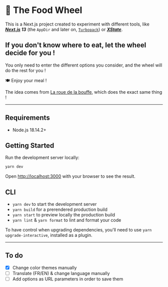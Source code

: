 # 🍱 The Food Wheel

This is a Next.js project created to experiment with different tools, like **_[Next.js](https://nextjs.org/) 13_** (the `AppDir` and later on, [`Turbopack`](https://turbo.build/pack)) or [**_XState_**](https://xstate.js.org/).

## If you don't know where to eat, let the wheel decide for you !

You only need to enter the different options you consider, and the wheel will do the rest for you !

🍽️ Enjoy your meal !

The idea comes from [La roue de la bouffe](http://www.larouedelabouffe.fr/), which does the exact same thing !

---

## Requirements

- Node.js 18.14.2+

## Getting Started

Run the development server locally:

```bash
yarn dev
```

Open [http://localhost:3000](http://localhost:3000) with your browser to see the result.

## CLI

- `yarn dev` to start the development server
- `yarn build` for a prerendered production build
- `yarn start` to preview locally the production build
- `yarn lint` & `yarn format` to lint and format your code

To have control when upgrading dependencies, you'll need to use `yarn upgrade-interactive`, installed as a plugin.

---

## To do

- [x] Change color themes manually
- [ ] Translate (FR/EN) & change language manually
- [ ] Add options as URL parameters in order to save them

